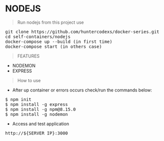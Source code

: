 # NODEJS

> Run nodejs from this project use

<pre>
git clone https://github.com/huntercodexs/docker-series.git .
cd self-containers/nodejs
docker-compose up --build (in first time)
docker-compose start (in others case)
</pre>

> FEATURES

- NODEMON
- EXPRESS

> How to use

- After up container or errors occurs check/run the commands below:

<pre>
$ npm init
$ npm install -g express
$ npm install -g npm@8.15.0
$ npm install -g nodemon
</pre>

- Access and test application

<pre>
http://${SERVER_IP}:3000
</pre>

